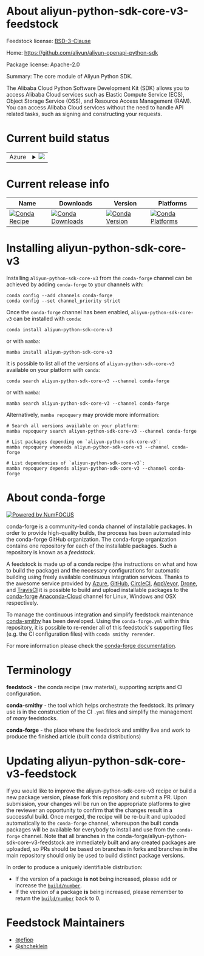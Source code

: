 About aliyun-python-sdk-core-v3-feedstock
=========================================

Feedstock license: [BSD-3-Clause](https://github.com/conda-forge/aliyun-python-sdk-core-v3-feedstock/blob/main/LICENSE.txt)

Home: https://github.com/aliyun/aliyun-openapi-python-sdk

Package license: Apache-2.0

Summary: The core module of Aliyun Python SDK.

The Alibaba Cloud Python Software Development Kit (SDK) allows you to
access Alibaba Cloud services such as Elastic Compute Service (ECS),
Object Storage Service (OSS), and Resource Access Management (RAM).
You can access Alibaba Cloud services without the need to handle API
related tasks, such as signing and constructing your requests.


Current build status
====================


<table>
    
  <tr>
    <td>Azure</td>
    <td>
      <details>
        <summary>
          <a href="https://dev.azure.com/conda-forge/feedstock-builds/_build/latest?definitionId=7389&branchName=main">
            <img src="https://dev.azure.com/conda-forge/feedstock-builds/_apis/build/status/aliyun-python-sdk-core-v3-feedstock?branchName=main">
          </a>
        </summary>
        <table>
          <thead><tr><th>Variant</th><th>Status</th></tr></thead>
          <tbody><tr>
              <td>linux_64_python3.10.____cpython</td>
              <td>
                <a href="https://dev.azure.com/conda-forge/feedstock-builds/_build/latest?definitionId=7389&branchName=main">
                  <img src="https://dev.azure.com/conda-forge/feedstock-builds/_apis/build/status/aliyun-python-sdk-core-v3-feedstock?branchName=main&jobName=linux&configuration=linux%20linux_64_python3.10.____cpython" alt="variant">
                </a>
              </td>
            </tr><tr>
              <td>linux_64_python3.11.____cpython</td>
              <td>
                <a href="https://dev.azure.com/conda-forge/feedstock-builds/_build/latest?definitionId=7389&branchName=main">
                  <img src="https://dev.azure.com/conda-forge/feedstock-builds/_apis/build/status/aliyun-python-sdk-core-v3-feedstock?branchName=main&jobName=linux&configuration=linux%20linux_64_python3.11.____cpython" alt="variant">
                </a>
              </td>
            </tr><tr>
              <td>linux_64_python3.12.____cpython</td>
              <td>
                <a href="https://dev.azure.com/conda-forge/feedstock-builds/_build/latest?definitionId=7389&branchName=main">
                  <img src="https://dev.azure.com/conda-forge/feedstock-builds/_apis/build/status/aliyun-python-sdk-core-v3-feedstock?branchName=main&jobName=linux&configuration=linux%20linux_64_python3.12.____cpython" alt="variant">
                </a>
              </td>
            </tr><tr>
              <td>linux_64_python3.8.____cpython</td>
              <td>
                <a href="https://dev.azure.com/conda-forge/feedstock-builds/_build/latest?definitionId=7389&branchName=main">
                  <img src="https://dev.azure.com/conda-forge/feedstock-builds/_apis/build/status/aliyun-python-sdk-core-v3-feedstock?branchName=main&jobName=linux&configuration=linux%20linux_64_python3.8.____cpython" alt="variant">
                </a>
              </td>
            </tr><tr>
              <td>linux_64_python3.9.____73_pypy</td>
              <td>
                <a href="https://dev.azure.com/conda-forge/feedstock-builds/_build/latest?definitionId=7389&branchName=main">
                  <img src="https://dev.azure.com/conda-forge/feedstock-builds/_apis/build/status/aliyun-python-sdk-core-v3-feedstock?branchName=main&jobName=linux&configuration=linux%20linux_64_python3.9.____73_pypy" alt="variant">
                </a>
              </td>
            </tr><tr>
              <td>linux_64_python3.9.____cpython</td>
              <td>
                <a href="https://dev.azure.com/conda-forge/feedstock-builds/_build/latest?definitionId=7389&branchName=main">
                  <img src="https://dev.azure.com/conda-forge/feedstock-builds/_apis/build/status/aliyun-python-sdk-core-v3-feedstock?branchName=main&jobName=linux&configuration=linux%20linux_64_python3.9.____cpython" alt="variant">
                </a>
              </td>
            </tr><tr>
              <td>osx_64_python3.10.____cpython</td>
              <td>
                <a href="https://dev.azure.com/conda-forge/feedstock-builds/_build/latest?definitionId=7389&branchName=main">
                  <img src="https://dev.azure.com/conda-forge/feedstock-builds/_apis/build/status/aliyun-python-sdk-core-v3-feedstock?branchName=main&jobName=osx&configuration=osx%20osx_64_python3.10.____cpython" alt="variant">
                </a>
              </td>
            </tr><tr>
              <td>osx_64_python3.11.____cpython</td>
              <td>
                <a href="https://dev.azure.com/conda-forge/feedstock-builds/_build/latest?definitionId=7389&branchName=main">
                  <img src="https://dev.azure.com/conda-forge/feedstock-builds/_apis/build/status/aliyun-python-sdk-core-v3-feedstock?branchName=main&jobName=osx&configuration=osx%20osx_64_python3.11.____cpython" alt="variant">
                </a>
              </td>
            </tr><tr>
              <td>osx_64_python3.12.____cpython</td>
              <td>
                <a href="https://dev.azure.com/conda-forge/feedstock-builds/_build/latest?definitionId=7389&branchName=main">
                  <img src="https://dev.azure.com/conda-forge/feedstock-builds/_apis/build/status/aliyun-python-sdk-core-v3-feedstock?branchName=main&jobName=osx&configuration=osx%20osx_64_python3.12.____cpython" alt="variant">
                </a>
              </td>
            </tr><tr>
              <td>osx_64_python3.8.____cpython</td>
              <td>
                <a href="https://dev.azure.com/conda-forge/feedstock-builds/_build/latest?definitionId=7389&branchName=main">
                  <img src="https://dev.azure.com/conda-forge/feedstock-builds/_apis/build/status/aliyun-python-sdk-core-v3-feedstock?branchName=main&jobName=osx&configuration=osx%20osx_64_python3.8.____cpython" alt="variant">
                </a>
              </td>
            </tr><tr>
              <td>osx_64_python3.9.____73_pypy</td>
              <td>
                <a href="https://dev.azure.com/conda-forge/feedstock-builds/_build/latest?definitionId=7389&branchName=main">
                  <img src="https://dev.azure.com/conda-forge/feedstock-builds/_apis/build/status/aliyun-python-sdk-core-v3-feedstock?branchName=main&jobName=osx&configuration=osx%20osx_64_python3.9.____73_pypy" alt="variant">
                </a>
              </td>
            </tr><tr>
              <td>osx_64_python3.9.____cpython</td>
              <td>
                <a href="https://dev.azure.com/conda-forge/feedstock-builds/_build/latest?definitionId=7389&branchName=main">
                  <img src="https://dev.azure.com/conda-forge/feedstock-builds/_apis/build/status/aliyun-python-sdk-core-v3-feedstock?branchName=main&jobName=osx&configuration=osx%20osx_64_python3.9.____cpython" alt="variant">
                </a>
              </td>
            </tr><tr>
              <td>win_64_python3.10.____cpython</td>
              <td>
                <a href="https://dev.azure.com/conda-forge/feedstock-builds/_build/latest?definitionId=7389&branchName=main">
                  <img src="https://dev.azure.com/conda-forge/feedstock-builds/_apis/build/status/aliyun-python-sdk-core-v3-feedstock?branchName=main&jobName=win&configuration=win%20win_64_python3.10.____cpython" alt="variant">
                </a>
              </td>
            </tr><tr>
              <td>win_64_python3.11.____cpython</td>
              <td>
                <a href="https://dev.azure.com/conda-forge/feedstock-builds/_build/latest?definitionId=7389&branchName=main">
                  <img src="https://dev.azure.com/conda-forge/feedstock-builds/_apis/build/status/aliyun-python-sdk-core-v3-feedstock?branchName=main&jobName=win&configuration=win%20win_64_python3.11.____cpython" alt="variant">
                </a>
              </td>
            </tr><tr>
              <td>win_64_python3.12.____cpython</td>
              <td>
                <a href="https://dev.azure.com/conda-forge/feedstock-builds/_build/latest?definitionId=7389&branchName=main">
                  <img src="https://dev.azure.com/conda-forge/feedstock-builds/_apis/build/status/aliyun-python-sdk-core-v3-feedstock?branchName=main&jobName=win&configuration=win%20win_64_python3.12.____cpython" alt="variant">
                </a>
              </td>
            </tr><tr>
              <td>win_64_python3.8.____cpython</td>
              <td>
                <a href="https://dev.azure.com/conda-forge/feedstock-builds/_build/latest?definitionId=7389&branchName=main">
                  <img src="https://dev.azure.com/conda-forge/feedstock-builds/_apis/build/status/aliyun-python-sdk-core-v3-feedstock?branchName=main&jobName=win&configuration=win%20win_64_python3.8.____cpython" alt="variant">
                </a>
              </td>
            </tr><tr>
              <td>win_64_python3.9.____73_pypy</td>
              <td>
                <a href="https://dev.azure.com/conda-forge/feedstock-builds/_build/latest?definitionId=7389&branchName=main">
                  <img src="https://dev.azure.com/conda-forge/feedstock-builds/_apis/build/status/aliyun-python-sdk-core-v3-feedstock?branchName=main&jobName=win&configuration=win%20win_64_python3.9.____73_pypy" alt="variant">
                </a>
              </td>
            </tr><tr>
              <td>win_64_python3.9.____cpython</td>
              <td>
                <a href="https://dev.azure.com/conda-forge/feedstock-builds/_build/latest?definitionId=7389&branchName=main">
                  <img src="https://dev.azure.com/conda-forge/feedstock-builds/_apis/build/status/aliyun-python-sdk-core-v3-feedstock?branchName=main&jobName=win&configuration=win%20win_64_python3.9.____cpython" alt="variant">
                </a>
              </td>
            </tr>
          </tbody>
        </table>
      </details>
    </td>
  </tr>
</table>

Current release info
====================

| Name | Downloads | Version | Platforms |
| --- | --- | --- | --- |
| [![Conda Recipe](https://img.shields.io/badge/recipe-aliyun--python--sdk--core--v3-green.svg)](https://anaconda.org/conda-forge/aliyun-python-sdk-core-v3) | [![Conda Downloads](https://img.shields.io/conda/dn/conda-forge/aliyun-python-sdk-core-v3.svg)](https://anaconda.org/conda-forge/aliyun-python-sdk-core-v3) | [![Conda Version](https://img.shields.io/conda/vn/conda-forge/aliyun-python-sdk-core-v3.svg)](https://anaconda.org/conda-forge/aliyun-python-sdk-core-v3) | [![Conda Platforms](https://img.shields.io/conda/pn/conda-forge/aliyun-python-sdk-core-v3.svg)](https://anaconda.org/conda-forge/aliyun-python-sdk-core-v3) |

Installing aliyun-python-sdk-core-v3
====================================

Installing `aliyun-python-sdk-core-v3` from the `conda-forge` channel can be achieved by adding `conda-forge` to your channels with:

```
conda config --add channels conda-forge
conda config --set channel_priority strict
```

Once the `conda-forge` channel has been enabled, `aliyun-python-sdk-core-v3` can be installed with `conda`:

```
conda install aliyun-python-sdk-core-v3
```

or with `mamba`:

```
mamba install aliyun-python-sdk-core-v3
```

It is possible to list all of the versions of `aliyun-python-sdk-core-v3` available on your platform with `conda`:

```
conda search aliyun-python-sdk-core-v3 --channel conda-forge
```

or with `mamba`:

```
mamba search aliyun-python-sdk-core-v3 --channel conda-forge
```

Alternatively, `mamba repoquery` may provide more information:

```
# Search all versions available on your platform:
mamba repoquery search aliyun-python-sdk-core-v3 --channel conda-forge

# List packages depending on `aliyun-python-sdk-core-v3`:
mamba repoquery whoneeds aliyun-python-sdk-core-v3 --channel conda-forge

# List dependencies of `aliyun-python-sdk-core-v3`:
mamba repoquery depends aliyun-python-sdk-core-v3 --channel conda-forge
```


About conda-forge
=================

[![Powered by
NumFOCUS](https://img.shields.io/badge/powered%20by-NumFOCUS-orange.svg?style=flat&colorA=E1523D&colorB=007D8A)](https://numfocus.org)

conda-forge is a community-led conda channel of installable packages.
In order to provide high-quality builds, the process has been automated into the
conda-forge GitHub organization. The conda-forge organization contains one repository
for each of the installable packages. Such a repository is known as a *feedstock*.

A feedstock is made up of a conda recipe (the instructions on what and how to build
the package) and the necessary configurations for automatic building using freely
available continuous integration services. Thanks to the awesome service provided by
[Azure](https://azure.microsoft.com/en-us/services/devops/), [GitHub](https://github.com/),
[CircleCI](https://circleci.com/), [AppVeyor](https://www.appveyor.com/),
[Drone](https://cloud.drone.io/welcome), and [TravisCI](https://travis-ci.com/)
it is possible to build and upload installable packages to the
[conda-forge](https://anaconda.org/conda-forge) [Anaconda-Cloud](https://anaconda.org/)
channel for Linux, Windows and OSX respectively.

To manage the continuous integration and simplify feedstock maintenance
[conda-smithy](https://github.com/conda-forge/conda-smithy) has been developed.
Using the ``conda-forge.yml`` within this repository, it is possible to re-render all of
this feedstock's supporting files (e.g. the CI configuration files) with ``conda smithy rerender``.

For more information please check the [conda-forge documentation](https://conda-forge.org/docs/).

Terminology
===========

**feedstock** - the conda recipe (raw material), supporting scripts and CI configuration.

**conda-smithy** - the tool which helps orchestrate the feedstock.
                   Its primary use is in the construction of the CI ``.yml`` files
                   and simplify the management of *many* feedstocks.

**conda-forge** - the place where the feedstock and smithy live and work to
                  produce the finished article (built conda distributions)


Updating aliyun-python-sdk-core-v3-feedstock
============================================

If you would like to improve the aliyun-python-sdk-core-v3 recipe or build a new
package version, please fork this repository and submit a PR. Upon submission,
your changes will be run on the appropriate platforms to give the reviewer an
opportunity to confirm that the changes result in a successful build. Once
merged, the recipe will be re-built and uploaded automatically to the
`conda-forge` channel, whereupon the built conda packages will be available for
everybody to install and use from the `conda-forge` channel.
Note that all branches in the conda-forge/aliyun-python-sdk-core-v3-feedstock are
immediately built and any created packages are uploaded, so PRs should be based
on branches in forks and branches in the main repository should only be used to
build distinct package versions.

In order to produce a uniquely identifiable distribution:
 * If the version of a package **is not** being increased, please add or increase
   the [``build/number``](https://docs.conda.io/projects/conda-build/en/latest/resources/define-metadata.html#build-number-and-string).
 * If the version of a package **is** being increased, please remember to return
   the [``build/number``](https://docs.conda.io/projects/conda-build/en/latest/resources/define-metadata.html#build-number-and-string)
   back to 0.

Feedstock Maintainers
=====================

* [@efiop](https://github.com/efiop/)
* [@shcheklein](https://github.com/shcheklein/)

